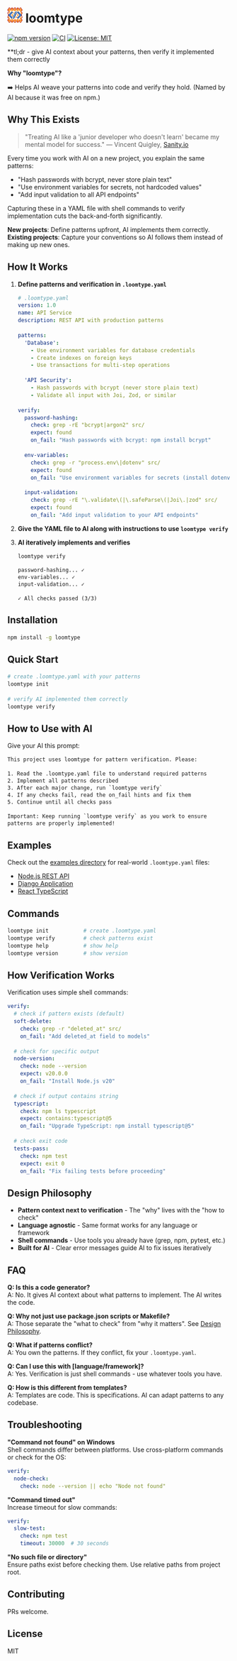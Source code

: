 # <img src="https://raw.githubusercontent.com/rivendare/loomtype/main/assets/logo.png" alt="loomtype" width="34" height="34"> loomtype

[![npm version](https://badge.fury.io/js/loomtype.svg)](https://www.npmjs.com/package/loomtype)
[![CI](https://github.com/rivendare/loomtype/actions/workflows/ci.yml/badge.svg)](https://github.com/rivendare/loomtype/actions/workflows/ci.yml)
[![License: MIT](https://img.shields.io/badge/License-MIT-blue.svg)](LICENSE)

**tl;dr - give AI context about your patterns, then verify it implemented them correctly

**Why "loomtype"?**

➡️ Helps AI weave your patterns into code and verify they hold. (Named by AI because it was free on npm.)

## Why This Exists

> "Treating AI like a 'junior developer who doesn't learn' became my mental model for success."
> — Vincent Quigley, [Sanity.io](https://www.sanity.io/blog/first-attempt-will-be-95-garbage)

Every time you work with AI on a new project, you explain the same patterns:
- "Hash passwords with bcrypt, never store plain text"
- "Use environment variables for secrets, not hardcoded values"  
- "Add input validation to all API endpoints"

Capturing these in a YAML file with shell commands to verify implementation cuts the back-and-forth significantly.

**New projects**: Define patterns upfront, AI implements them correctly.  
**Existing projects**: Capture your conventions so AI follows them instead of making up new ones.

## How It Works

1. **Define patterns and verification in `.loomtype.yaml`**
   ```yaml
   # .loomtype.yaml
   version: 1.0
   name: API Service
   description: REST API with production patterns

   patterns:
     'Database':
       - Use environment variables for database credentials
       - Create indexes on foreign keys
       - Use transactions for multi-step operations
     
     'API Security':
       - Hash passwords with bcrypt (never store plain text)
       - Validate all input with Joi, Zod, or similar
   
   verify:
     password-hashing:
       check: grep -rE "bcrypt|argon2" src/
       expect: found
       on_fail: "Hash passwords with bcrypt: npm install bcrypt"
     
     env-variables:
       check: grep -r "process.env\|dotenv" src/
       expect: found
       on_fail: "Use environment variables for secrets (install dotenv)"
     
     input-validation:
       check: grep -rE "\.validate\(|\.safeParse\(|Joi\.|zod" src/
       expect: found
       on_fail: "Add input validation to your API endpoints"
   ```

2. **Give the YAML file to AI along with instructions to use `loomtype verify`**

3. **AI iteratively implements and verifies**
   ```bash
   loomtype verify
   ```
   ```
   password-hashing... ✓
   env-variables... ✓
   input-validation... ✓
   
   ✓ All checks passed (3/3)
   ```

## Installation

```bash
npm install -g loomtype
```

## Quick Start

```bash
# create .loomtype.yaml with your patterns
loomtype init

# verify AI implemented them correctly
loomtype verify
```

## How to Use with AI

Give your AI this prompt:

```
This project uses loomtype for pattern verification. Please:

1. Read the .loomtype.yaml file to understand required patterns
2. Implement all patterns described
3. After each major change, run `loomtype verify` 
4. If any checks fail, read the on_fail hints and fix them
5. Continue until all checks pass

Important: Keep running `loomtype verify` as you work to ensure patterns are properly implemented!
```

## Examples

Check out the [examples directory](./examples) for real-world `.loomtype.yaml` files:
- [Node.js REST API](./examples/nodejs-api.yaml)
- [Django Application](./examples/python-django.yaml)  
- [React TypeScript](./examples/react-typescript.yaml)

## Commands

```bash
loomtype init           # create .loomtype.yaml
loomtype verify         # check patterns exist
loomtype help           # show help
loomtype version        # show version
```

## How Verification Works

Verification uses simple shell commands:

```yaml
verify:
  # check if pattern exists (default)
  soft-delete:
    check: grep -r "deleted_at" src/
    on_fail: "Add deleted_at field to models"
    
  # check for specific output  
  node-version:
    check: node --version
    expect: v20.0.0
    on_fail: "Install Node.js v20"
    
  # check if output contains string
  typescript:
    check: npm ls typescript
    expect: contains:typescript@5
    on_fail: "Upgrade TypeScript: npm install typescript@5"
    
  # check exit code
  tests-pass:
    check: npm test
    expect: exit 0
    on_fail: "Fix failing tests before proceeding"
```


## Design Philosophy

- **Pattern context next to verification** - The "why" lives with the "how to check"
- **Language agnostic** - Same format works for any language or framework
- **Shell commands** - Use tools you already have (grep, npm, pytest, etc.)
- **Built for AI** - Clear error messages guide AI to fix issues iteratively

## FAQ

**Q: Is this a code generator?**  
A: No. It gives AI context about what patterns to implement. The AI writes the code.

**Q: Why not just use package.json scripts or Makefile?**  
A: Those separate the "what to check" from "why it matters". See [Design Philosophy](#design-philosophy).

**Q: What if patterns conflict?**  
A: You own the patterns. If they conflict, fix your `.loomtype.yaml`.

**Q: Can I use this with [language/framework]?**  
A: Yes. Verification is just shell commands - use whatever tools you have.

**Q: How is this different from templates?**  
A: Templates are code. This is specifications. AI can adapt patterns to any codebase.


## Troubleshooting

**"Command not found" on Windows**  
Shell commands differ between platforms. Use cross-platform commands or check for the OS:
```yaml
verify:
  node-check:
    check: node --version || echo "Node not found"
```

**"Command timed out"**  
Increase timeout for slow commands:
```yaml
verify:
  slow-test:
    check: npm test
    timeout: 30000  # 30 seconds
```

**"No such file or directory"**  
Ensure paths exist before checking them. Use relative paths from project root.

## Contributing

PRs welcome.

## License

MIT
